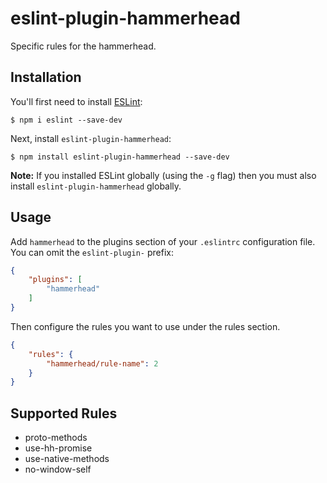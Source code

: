 # eslint-plugin-hammerhead

Specific rules for the hammerhead.

## Installation

You'll first need to install [ESLint](http://eslint.org):

```
$ npm i eslint --save-dev
```

Next, install `eslint-plugin-hammerhead`:

```
$ npm install eslint-plugin-hammerhead --save-dev
```

**Note:** If you installed ESLint globally (using the `-g` flag) then you must also install `eslint-plugin-hammerhead` globally.

## Usage

Add `hammerhead` to the plugins section of your `.eslintrc` configuration file. You can omit the `eslint-plugin-` prefix:

```json
{
    "plugins": [
        "hammerhead"
    ]
}
```


Then configure the rules you want to use under the rules section.

```json
{
    "rules": {
        "hammerhead/rule-name": 2
    }
}
```

## Supported Rules

* proto-methods
* use-hh-promise
* use-native-methods
* no-window-self
